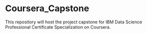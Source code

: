 # Coursera_Capstone
This repository will host the project capstone for IBM Data Science Professional Certificate Specialization on Coursera.
